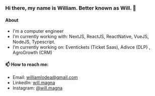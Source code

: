 ### Hi there, my name is William. Better known as Will. 👋


#### About

- I'm a computer engineer
- I’m currently working with: NextJS, ReactJS, ReactNative, VueJS, NodeJS, Typescript.
- I’m currently working on: Eventickets (Ticket Saas), Adivce (DLP) , AgroGrowth (CRM)


#### 📫 How to reach me:
- Email: williamlodea@gmail.com
- LinkedIn: [will.magna](https://www.linkedin.com/in/willmagna-eng/)
- Instagram: [@will.magna](https://www.instagram.com/will.magna/)



<!--
**willmagna/willmagna** is a ✨ _special_ ✨ repository because its `README.md` (this file) appears on your GitHub profile.

Here are some ideas to get you started:

- 🔭 I’m currently working on ...
- 🌱 I’m currently learning ...
- 👯 I’m looking to collaborate on ...
- 🤔 I’m looking for help with ...
- 💬 Ask me about ...
- 📫 How to reach me: ...
- 😄 Pronouns: ...
- ⚡ Fun fact: ...
-->


